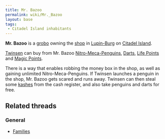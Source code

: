 ```yaml
---
title: Mr. Bazoo
permalink: wiki/Mr._Bazoo
layout: base
tags:
 - Citadel Island inhabitants
---
```


**Mr. Bazoo** is a [grobo](grobo "wikilink") owning the
[shop](Mr._Bazoo's_Shop "wikilink") in
[Lupin-Burg](Lupin-Burg "wikilink") on [Citadel
Island](Citadel_Island "wikilink").

[Twinsen](Twinsen "wikilink") can buy from Mr. Bazoo
[Nitro-Meca-Penguins](Nitro-Meca-Penguin "wikilink"),
[Darts](Dart "wikilink"), [Life Points](Life_Candy "wikilink") and
[Magic Points](Flask_of_Magic_Powder "wikilink").

There is a way that enables robbing the money box in the shop, as well
as gaining unlimited Nitro-Meca-Penguins. If Twinsen launches a penguin
in the shop, Mr. Bazoo gets scared and runs away. Twinsen can then steal
some [kashes](kashes "wikilink") from the cash register, and also take
penguins and darts for free.

## Related threads

### General

- [Families](https://forum.magicball.net/showthread.php?t=7972)
